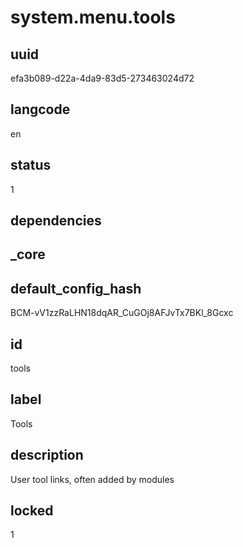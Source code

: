 # system.menu.tools

## uuid
efa3b089-d22a-4da9-83d5-273463024d72

## langcode
en

## status
1

## dependencies


## _core

## default_config_hash
BCM-vV1zzRaLHN18dqAR_CuGOj8AFJvTx7BKl_8Gcxc

## id
tools

## label
Tools

## description
User tool links, often added by modules

## locked
1
